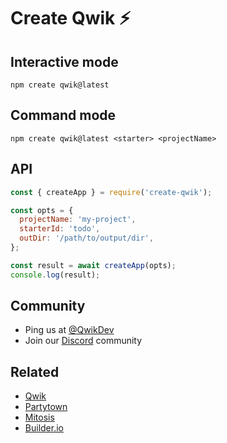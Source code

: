 # Create Qwik ⚡️

## Interactive mode

```
npm create qwik@latest
```

## Command mode

```
npm create qwik@latest <starter> <projectName>
```

## API

```javascript
const { createApp } = require('create-qwik');

const opts = {
  projectName: 'my-project',
  starterId: 'todo',
  outDir: '/path/to/output/dir',
};

const result = await createApp(opts);
console.log(result);
```

## Community

- Ping us at [@QwikDev](https://twitter.com/QwikDev)
- Join our [Discord](https://qwik.builder.io/chat) community

## Related

- [Qwik](https://qwik.builder.io/)
- [Partytown](https://partytown.builder.io)
- [Mitosis](https://github.com/BuilderIO/mitosis)
- [Builder.io](https://github.com/BuilderIO/)
